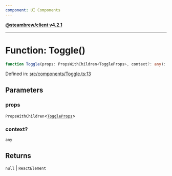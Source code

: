 ```yaml
---
component: UI Components
---
```


[**@steambrew/client v4.2.1**](../README.md)

***

# Function: Toggle()

```ts
function Toggle(props: PropsWithChildren<ToggleProps>, context?: any): null | ReactElement
```

Defined in: [src/components/Toggle.ts:13](https://github.com/SteamClientHomebrew/SDK/blob/main/typescript-packages/client/src/components/Toggle.ts#L13)

## Parameters

### props

`PropsWithChildren`\<[`ToggleProps`](../interfaces/ToggleProps.md)\>

### context?

`any`

## Returns

`null` \| `ReactElement`
